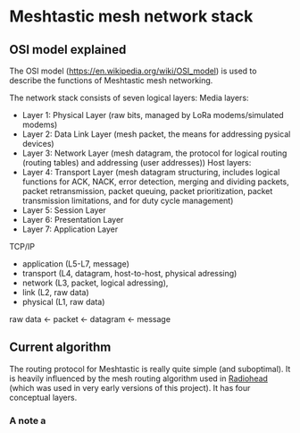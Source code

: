# Meshtastic mesh network stack

## OSI model explained

The OSI model (https://en.wikipedia.org/wiki/OSI_model) is used to describe the functions of Meshtastic mesh networking. 

The network stack consists of seven logical layers:
Media layers:
* Layer 1: Physical Layer (raw bits, managed by LoRa modems/simulated modems)
* Layer 2: Data Link Layer (mesh packet, the means for addressing pysical devices)
* Layer 3: Network Layer (mesh datagram, the protocol for logical routing (routing tables) and addressing (user addresses))
Host layers:
* Layer 4: Transport Layer (mesh datagram structuring, includes logical functions for ACK, NACK, error detection, merging and dividing packets, packet retransmission, packet queuing, packet prioritization, packet transmission limitations, and for duty cycle management)
* Layer 5: Session Layer 
* Layer 6: Presentation Layer
* Layer 7: Application Layer

TCP/IP

* application (L5-L7, message)
* transport (L4, datagram, host-to-host, physical adressing)
* network (L3, packet, logical adressing), 
* link (L2, raw data)
* physical (L1, raw data)

raw data <- packet <- datagram <- message



## Current algorithm

The routing protocol for Meshtastic is really quite simple (and suboptimal). It is heavily influenced by the mesh routing algorithm used in [Radiohead](https://www.airspayce.com/mikem/arduino/RadioHead/) (which was used in very early versions of this project). It has four conceptual layers.



### A note a
